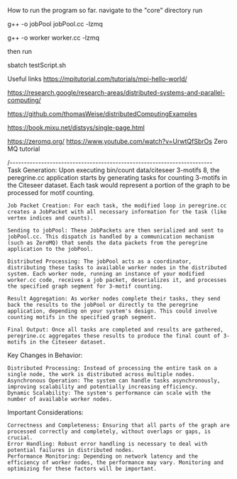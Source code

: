 
How to run the program so far.
navigate to the "core" directory
run


g++ -o jobPool jobPool.cc -lzmq


g++ -o worker worker.cc -lzmq


then run

sbatch testScript.sh



Useful links
https://mpitutorial.com/tutorials/mpi-hello-world/

https://research.google/research-areas/distributed-systems-and-parallel-computing/

https://github.com/thomasWeise/distributedComputingExamples

https://book.mixu.net/distsys/single-page.html


https://zeromq.org/
https://www.youtube.com/watch?v=UrwtQfSbrOs
Zero MQ tutorial 


/-----------------------------------------------------------------------\
    Task Generation: Upon executing bin/count data/citeseer 3-motifs 8, the peregrine.cc application starts by generating tasks for counting 3-motifs in the Citeseer dataset. Each task would represent a portion of the graph to be processed for motif counting.

    Job Packet Creation: For each task, the modified loop in peregrine.cc creates a JobPacket with all necessary information for the task (like vertex indices and counts).

    Sending to jobPool: These JobPackets are then serialized and sent to jobPool.cc. This dispatch is handled by a communication mechanism (such as ZeroMQ) that sends the data packets from the peregrine application to the jobPool.

    Distributed Processing: The jobPool acts as a coordinator, distributing these tasks to available worker nodes in the distributed system. Each worker node, running an instance of your modified worker.cc code, receives a job packet, deserializes it, and processes the specified graph segment for 3-motif counting.

    Result Aggregation: As worker nodes complete their tasks, they send back the results to the jobPool or directly to the peregrine application, depending on your system's design. This could involve counting motifs in the specified graph segment.

    Final Output: Once all tasks are completed and results are gathered, peregrine.cc aggregates these results to produce the final count of 3-motifs in the Citeseer dataset.

Key Changes in Behavior:

    Distributed Processing: Instead of processing the entire task on a single node, the work is distributed across multiple nodes.
    Asynchronous Operation: The system can handle tasks asynchronously, improving scalability and potentially increasing efficiency.
    Dynamic Scalability: The system's performance can scale with the number of available worker nodes.

Important Considerations:

    Correctness and Completeness: Ensuring that all parts of the graph are processed correctly and completely, without overlaps or gaps, is crucial.
    Error Handling: Robust error handling is necessary to deal with potential failures in distributed nodes.
    Performance Monitoring: Depending on network latency and the efficiency of worker nodes, the performance may vary. Monitoring and optimizing for these factors will be important.
